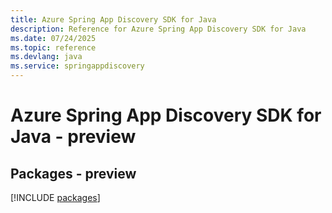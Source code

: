 ```yaml
---
title: Azure Spring App Discovery SDK for Java
description: Reference for Azure Spring App Discovery SDK for Java
ms.date: 07/24/2025
ms.topic: reference
ms.devlang: java
ms.service: springappdiscovery
---
```

# Azure Spring App Discovery SDK for Java - preview
## Packages - preview
[!INCLUDE [packages](spring-app-discovery-index.md)]